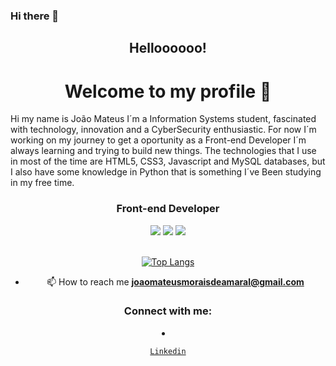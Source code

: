 ### Hi there 👋

<!--
**joaomateuus/joaomateuus** is a ✨ _special_ ✨ repository because its `README.md` (this file) appears on your GitHub profile.

Here are some ideas to get you started:

- 🔭 I’m currently working on ...
- 🌱 I’m currently learning ...
- 👯 I’m looking to collaborate on ...
- 🤔 I’m looking for help with ...
- 💬 Ask me about ...
- 📫 How to reach me: ...
- 😄 Pronouns: ...
- ⚡ Fun fact: ...
-->

<h2 align="center">Helloooooo!</h1>

<h1 align="center">Welcome to my profile 👋</h1>

<p> Hi my name is João Mateus I´m a Information Systems student, fascinated with technology, innovation and a CyberSecurity enthusiastic. For now I´m working on my journey to get a oportunity as a Front-end Developer I´m always learning and trying to build new things. The technologies that I use in most of the time are HTML5, CSS3, Javascript and MySQL databases, but I also have some knowledge in Python that is something I´ve Been studying in my free time. </p>

<h3 align="center">Front-end Developer </h3>



 <div align="center">

  <span>

   <img src="https://img.shields.io/badge/JavaScript-F7DF1E?style=for-the-badge&logo=javascript&logoColor=black"/>

   <img src="https://img.shields.io/badge/HTML5-E34F26?style=for-the-badge&logo=html5&logoColor=white"/>

   <img src="https://img.shields.io/badge/CSS3-1572B6?style=for-the-badge&logo=css3&logoColor=white"/>

  </span>

 </div>

</br>



<div align="center">

[![Top Langs](https://github-readme-stats.vercel.app/api/top-langs/?username=joaomateuus&layout=compact&theme=tokyonight)](https://github.com/joaomateuus/github-readme-stats)

</div>



<div align="center">

- 📫 How to reach me **joaomateusmoraisdeamaral@gmail.com**

</div>





 <h3 align="center">Connect with me:</h3>

  

 <p align="left">

  <li align="center">

   <a class="url" href="https://www.linkedin.com/in/jo%C3%A3omateus-/" img> 

    Linkedin

   </a>

  </li>
